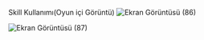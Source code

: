 Skill Kullanımı(Oyun içi Görüntü)
![Ekran Görüntüsü (86)](https://github.com/FthElmas/Smash-Witches/assets/108184120/4787db31-a2c8-4070-8faf-b1d5ada2a68f)

![Ekran Görüntüsü (87)](https://github.com/FthElmas/Smash-Witches/assets/108184120/31744f4d-8a80-4286-bcf1-a82c689255f3)
